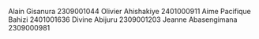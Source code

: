 Alain Gisanura 2309001044
Olivier Ahishakiye 2401000911
Aime Pacifique Bahizi 2401001636
Divine Abijuru 2309001203
Jeanne Abasengimana 2309000981
